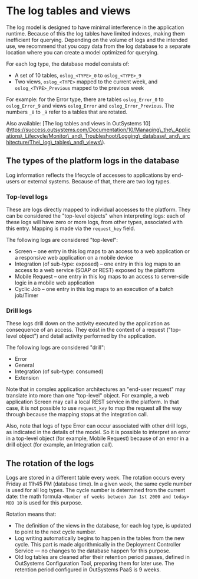 # The log tables and views

The log model is designed to have minimal interference in the application runtime. Because of this the log tables have limited indexes, making them inefficient for querying. Depending on the volume of logs and the intended use, we recommend that you copy data from the log database to a separate location where you can create a model optimized for querying.

For each log type, the database model consists of:

* A set of 10 tables, `oslog_<TYPE>_0` to `oslog_<TYPE>_9`
* Two views, `oslog_<TYPE>` mapped to the current week, and `oslog_<TYPE>_Previous` mapped to the previous week

For example: for the Error type, there are tables `oslog_Error_0` to `oslog_Error_9` and views `oslog_Error` and `oslog_Error_Previous`. The numbers `_0` to `_9` refer to a tables that are rotated.

 Also available: \[The log tables and views in OutSystems 10\]\(https://success.outsystems.com/Documentation/10/Managing\_the\_Applications\_Lifecycle/Monitor\_and\_Troubleshoot/Logging\_database\_and\_architecture/The\_log\_tables\_and\_views\).

## The types of the platform logs in the database

Log information reflects the lifecycle of accesses to applications by end-users or external systems. Because of that, there are two log types.

### Top-level logs

These are logs directly mapped to individual accesses to the platform. They can be considered the "top-level objects" when interpreting logs: each of these logs will have zero or more logs, from other types, associated with this entry. Mapping is made via the `request_key` field.

The following logs are considered "top-level":

* Screen – one entry in this log maps to an access to a web application or a responsive web application on a mobile device
* Integration \(of sub-type: exposed\) – one entry in this log maps to an access to a web service \(SOAP or REST\) exposed by the platform
* Mobile Request – one entry in this log maps to an access to server-side logic in a mobile web application
* Cyclic Job – one entry in this log maps to an execution of a batch job/Timer

### Drill logs

These logs drill down on the activity executed by the application as consequence of an access. They exist in the context of a request \("top-level object"\) and detail activity performed by the application.

The following logs are considered "drill":

* Error
* General
* Integration \(of sub-type: consumed\)
* Extension

Note that in complex application architectures an "end-user request" may translate into more than one "top-level" object. For example, a web application Screen may call a local REST service in the platform. In that case, it is not possible to use `request_key` to map the request all the way through because the mapping stops at the integration call.

Also, note that logs of type Error can occur associated with other drill logs, as indicated in the details of the model. So it is possible to interpret an error in a top-level object \(for example, Mobile Request\) because of an error in a drill object \(for example, an Integration call\).

## The rotation of the logs

Logs are stored in a different table every week. The rotation occurs every Friday at 11h45 PM \(database time\). In a given week, the same cycle number is used for all log types. The cycle number is determined from the current date: the math formula `<Number of weeks between Jan 1st 2000 and today> MOD 10` is used for this purpose.

Rotation means that:

* The definition of the views in the database, for each log type, is updated to point to the next cycle number.
* Log writing automatically begins to happen in the tables from the new cycle. This part is made algorithmically in the Deployment Controller Service — no changes to the database happen for this purpose.
* Old log tables are cleaned after their retention period passes, defined in OutSystems Configuration Tool, preparing them for later use. The retention period configured in OutSystems PaaS is 9 weeks.

